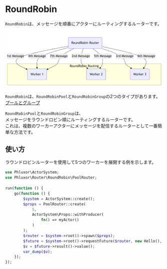 # RoundRobin

`RoundRobin`は、メッセージを順番にアクターにルーティングするルーターです。

![Round Robin](/images/router/round_robin.png "round robin")

`RoundRobin`は、`RoundRobinPool`と`RoundRobinGroup`の2つのタイプがあります。  
[プールとグループ](/ja/features/router.html)

`RoundRobinPool`と`RoundRobinGroup`は、  
メッセージをラウンドロビン順にルーティングするルーターです。  
これは、複数のワーカーアクターにメッセージを配信するルーターとして一番簡単な方法です。

## 使い方

ラウンドロビンルーターを使用して5つのワーカーを展開する例を示します。

```php
use Phluxor\ActorSystem;
use Phluxor\Router\RoundRobin\PoolRouter;

run(function () {
    go(function () {
        $system = ActorSystem::create();
        $props = PoolRouter::create(
            5,
            ActorSystem\Props::withProducer(
                fn() => myActor()
            )
        );
        $router = $system->root()->spawn($props);
        $future = $system->root()->requestFuture($router, new Hello(), 1000);
        $v = $future->result()->value();
        var_dump($v);
    });
});
```
